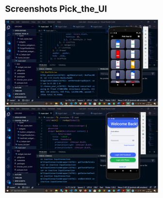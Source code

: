 # Screenshots Pick_the_UI

<img src="Screenshots/SS_1.png" width="1000" >
<img src="Screenshots/SS_2.png" width="1000" >


